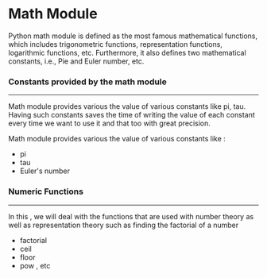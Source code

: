 # Math Module

Python math module is defined as the most famous mathematical functions, which includes trigonometric functions, representation functions, logarithmic functions, etc. Furthermore, it also defines two mathematical constants, i.e., Pie and Euler number, etc.

### Constants provided by the math module
---
Math module provides various the value of various constants like pi, tau. Having such constants saves the time of writing the value of each constant every time we want to use it and that too with great precision.

Math module provides various the value of various constants like :
* pi
* tau
* Euler's number

### Numeric Functions
----
In this , we will deal with the functions that are used with number theory as well as representation theory such as finding the factorial of a number
* factorial
* ceil
* floor
* pow , etc